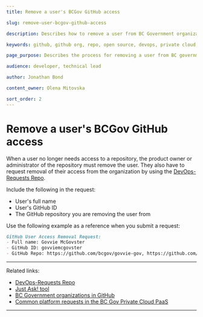 ```yaml
---
title: Remove a user's BCGov GitHub access

slug: remove-user-bcgov-github-access

description: Describes how to remove a user from BC Government organizations in GitHub.

keywords: github, github org, repo, open source, devops, private cloud, openshift, github enterprise, access removal, remove access, user access

page_purpose: Describes the process for removing a user from BC government organizations in GitHub using the Just Ask! tool.

audience: developer, technical lead

author: Jonathan Bond

content_owner: Olena Mitovska

sort_order: 2
---
```


# Remove a user's BCGov GitHub access

When a user no longer needs access to a repository, the product owner or administrator of the repository must remove the user. They also have to request removal of their access from the organization by using the [DevOps-Requests Repo](https://github.com/BCDevOps/devops-requests).

Include the following in the request:

* User's full name
* User's GitHub ID
* The GitHub repository you are removing the user from

Use the following example as a reference when you submit a request:

```markdown
GitHub User Access Removal Request:
- Full name: Govvie McGovster
- GitHub ID: govviemcgovster
- GitHub Repo: https://github.com/bcgov/govvie-gov, https://github.com/bcgov/govviest-gov
```

---
Related links:

* [DevOps-Requests Repo](https://github.com/BCDevOps/devops-requests)
* [Just Ask! tool](https://just-ask.developer.gov.bc.ca/)
* [BC Government organizations in GitHub](../use-github-in-bcgov/bc-government-organizations-in-github.md)
* [Common platform requests in the BC Gov Private Cloud PaaS](%WORDPRESS_BASE_URL%/private-cloud/support-and-community/devops-requests-in-the-bc-gov-private-cloud-paas/)

---
